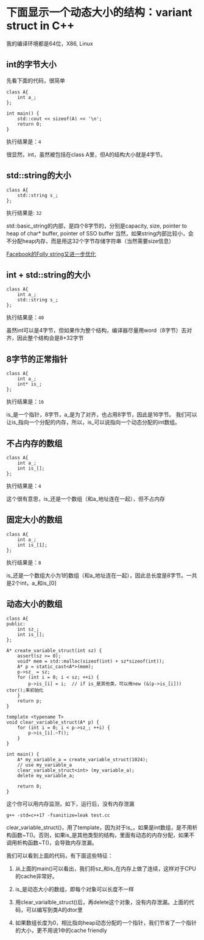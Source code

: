 # 下面显示一个动态大小的结构：variant struct in C++

我的编译环境都是64位，X86, Linux

## int的字节大小

先看下面的代码，很简单
```
class A{
    int a_;
};

int main() {
    std::cout << sizeof(A) << '\n';
    return 0;
}
```

执行结果是：```4```

很显然，int，虽然被包括在class A里，但A的结构大小就是4字节。

## std::string的大小

```
class A{
    std::string s_;
};
```

执行结果是: ```32```

std::basic_string的内部，是四个8字节的，分别是capacity, size, pointer to heap of char* buffer, pointer of SSO buffer
当然，如果string内部比较小，会不分配heap内存，而是用这32个字节存储字符串（当然需要size信息）

[Facebook的Folly string又进一步优化](https://github.com/facebook/folly/blob/master/folly/docs/FBString.md)

## int + std::string的大小

```
class A{
    int a_;
    std::string s_;
};
```

执行结果是：```40```

虽然int可以是4字节，但如果作为整个结构，编译器尽量用word（8字节）去对齐，因此整个结构会是8+32字节

## 8字节的正常指针
```
class A{
    int a_;
    int* is_;
};
```

执行结果是：```16```

is_是一个指针，8字节，a_是为了对齐，也占用8字节，因此是16字节。
我们可以让is_指向一个分配的内存，所以，is_可以说指向一个动态分配的int数组。

## 不占内存的数组

```
class A{
    int a_;
    int is_[];
};
```

执行结果是：```4```

这个很有意思，is_还是一个数组（和a_地址连在一起），但不占内存

## 固定大小的数组

```
class A{
    int a_;
    int is_[1];
};
```

执行结果是：```8```

is_还是一个数组大小为1的数组（和a_地址连在一起），因此总长度是8字节。一共是2个int，a_和is_[0]

## 动态大小的数组

```
class A{
public:
    int sz_;
    int is_[];
};

A* create_variable_struct(int sz) {
    assert(sz >= 0);
    void* mem = std::malloc(sizeof(int) + sz*sizeof(int));
    A* p = static_cast<A*>(mem);
    p->sz_ = sz;
    for (int i = 0; i < sz; ++i) {
        p->is_[i] = i;  // if is_是其他类，可以用new (&(p->is_[i])) ctor();来初始化
    }
    return p;
}

template <typename T>
void clear_variable_struct(A* p) {
    for (int i = 0; i < p->sz_; ++i) {
        p->is_[i].~T();
    }
}

int main() {
    A* my_variable_a = create_variable_struct(1024);
    // use my_variable_a
    clear_variable_struct<int> (my_variable_a);
    delete my_variable_a;

    return 0;
}
```

这个你可以用内存监测，如下，运行后，没有内存泄漏
```
g++ -std=c++17 -fsanitize=leak test.cc
```

clear_variable_struct()，用了template，因为对于is_，如果是int数组，是不用析构函数~T()。否则，如果is_是其他类型的结构，里面有动态的内存分配，如果不调用析构函数~T()，会导致内存泄漏。

我们可以看到上面的代码，有下面这些特征：

1. 从上面的main()可以看出，我们将sz_和is_在内存上做了连续，这样对于CPU的cache非常好。

2. is_是动态大小的数组，即每个对象可以长度不一样

3. 用clear_varialble_struct()后，再delete这个对象，没有内存泄漏。上面的代码，可以编写到类A的dtor里

4. 如果数组长度为0，相比指向heap动态分配的一个指针，我们节省了一个指针的大小，更不用说1中的cache friendly
